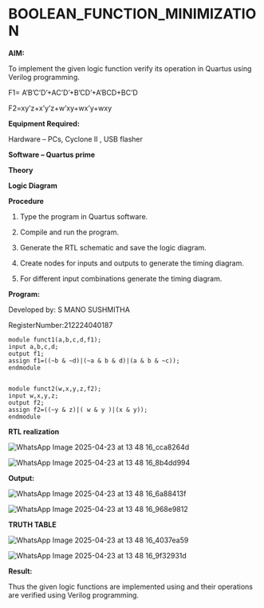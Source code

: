 # BOOLEAN_FUNCTION_MINIMIZATION

**AIM:**

To implement the given logic function verify its operation in Quartus using Verilog programming.

F1= A’B’C’D’+AC’D’+B’CD’+A’BCD+BC’D 

F2=xy’z+x’y’z+w’xy+wx’y+wxy

**Equipment Required:**

Hardware – PCs, Cyclone II , USB flasher

**Software – Quartus prime**

**Theory**

**Logic Diagram**

**Procedure**

1.	Type the program in Quartus software.

2.	Compile and run the program.

3.	Generate the RTL schematic and save the logic diagram.

4.	Create nodes for inputs and outputs to generate the timing diagram.

5.	For different input combinations generate the timing diagram.


**Program:**

Developed by: S MANO SUSHMITHA

RegisterNumber:212224040187

```
module funct1(a,b,c,d,f1);
input a,b,c,d;
output f1;
assign f1=((~b & ~d)|(~a & b & d)|(a & b & ~c));
endmodule


module funct2(w,x,y,z,f2);
input w,x,y,z;
output f2;
assign f2=((~y & z)|( w & y )|(x & y));
endmodule

```


**RTL realization**

![WhatsApp Image 2025-04-23 at 13 48 16_cca8264d](https://github.com/user-attachments/assets/3cf9a55f-5499-4f1e-ac6a-0235617f0914)


![WhatsApp Image 2025-04-23 at 13 48 16_8b4dd994](https://github.com/user-attachments/assets/3159561d-91e5-489b-b2ea-6cf472fa4b4f)



**Output:**

![WhatsApp Image 2025-04-23 at 13 48 16_6a88413f](https://github.com/user-attachments/assets/c12204d6-8119-4478-a7ef-a710a0a95fa9)


![WhatsApp Image 2025-04-23 at 13 48 16_968e9812](https://github.com/user-attachments/assets/3cde8e8e-bf78-4540-b032-ccf66d3e053e)



**TRUTH TABLE**

![WhatsApp Image 2025-04-23 at 13 48 16_4037ea59](https://github.com/user-attachments/assets/14cda37c-5cac-4318-a08d-dac135f54f32)


![WhatsApp Image 2025-04-23 at 13 48 16_9f32931d](https://github.com/user-attachments/assets/5b8b9e9f-8937-4733-96aa-6692e8c52c27)


**Result:**

Thus the given logic functions are implemented using and their operations are verified using Verilog programming.

